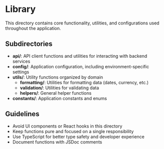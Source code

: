 # Library

This directory contains core functionality, utilities, and configurations used throughout the application.

## Subdirectories

- **api/**: API client functions and utilities for interacting with backend services
- **config/**: Application configuration, including environment-specific settings
- **utils/**: Utility functions organized by domain
  - **formatting/**: Utilities for formatting data (dates, currency, etc.)
  - **validation/**: Utilities for validating data
  - **helpers/**: General helper functions
- **constants/**: Application constants and enums

## Guidelines

- Avoid UI components or React hooks in this directory
- Keep functions pure and focused on a single responsibility
- Use TypeScript for better type safety and developer experience
- Document functions with JSDoc comments 